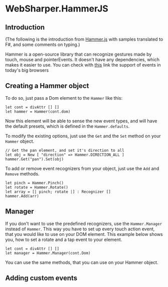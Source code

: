 # WebSharper.HammerJS

## Introduction

(The following is the introduction from [Hammer.js][hammerjs] with samples translated to F#, and some comments on typing.)

Hammer is a open-source library that can recognize gestures made by touch, mouse and pointerEvents. It doesn't have any dependencies, which makes it easier to use. You can check with [this][browsersupp] link the support of events in today's big browsers  

## Creating a Hammer object

To do so, just pass a Dom element to the `Hammer` like this:

```
let cont = divAttr [] []
let hammer = Hammer(cont.dom)
```

Now this element will be able to sense the new event types, and will have the default presets, which is defined in the `Hammer.defaults`.

To modify the existing options, just use the `Get` and the `Set` method on your `Hammer` object.

```
// Get the pan element, and set it's direction to all
let obj = New [ "direction" => Hammer.DIRECTION_ALL ]
hammer.Get("pan").Set(obj)
```

To add or remove event recognizers from your object, just use the `Add` and `Remove` methods.

```
let pinch = Hammer.Pinch()
let rotate = Hammer.Rotate()
let array = [| pinch; rotate |] : Recognizer []
hammer.Add(arr)
```

## Manager

If you don't want to use the predefined recognizers, use the `Hammer.Manager` instead of `Hammer`. This way you have to set up every touch action event, that you would like to use on your DOM element. This example below shows you, how to set a rotate and a tap event to your element.

```
let cont = divAttr [] []
let manager = Hammer.Manager(cont.Dom)
```

You can use the same methods, that you can use on your Hammer object.

## Adding custom events




[hammerjs]: http://hammerjs.github.io/
[browsersupp]: http://hammerjs.github.io/browser-support/

